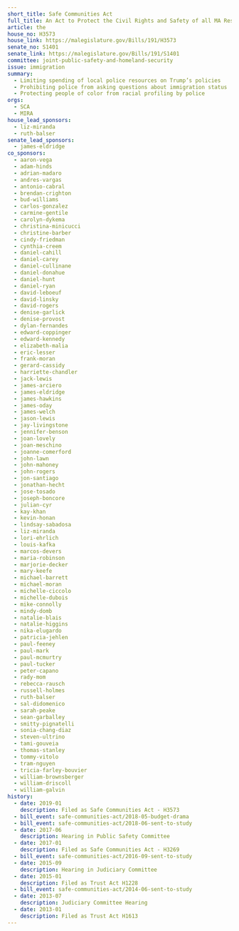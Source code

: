 ```yaml
---
short_title: Safe Communities Act
full_title: An Act to Protect the Civil Rights and Safety of all MA Residents
article: the
house_no: H3573
house_link: https://malegislature.gov/Bills/191/H3573
senate_no: S1401
senate_link: https://malegislature.gov/Bills/191/S1401
committee: joint-public-safety-and-homeland-security
issue: immigration
summary:
  - Limiting spending of local police resources on Trump’s policies
  - Prohibiting police from asking questions about immigration status
  - Protecting people of color from racial profiling by police
orgs:
  - SCA
  - MIRA
house_lead_sponsors:
  - liz-miranda
  - ruth-balser
senate_lead_sponsors:
  - james-eldridge
co_sponsors:
  - aaron-vega
  - adam-hinds
  - adrian-madaro
  - andres-vargas
  - antonio-cabral
  - brendan-crighton
  - bud-williams
  - carlos-gonzalez
  - carmine-gentile
  - carolyn-dykema
  - christina-minicucci
  - christine-barber
  - cindy-friedman
  - cynthia-creem
  - daniel-cahill
  - daniel-carey
  - daniel-cullinane
  - daniel-donahue
  - daniel-hunt
  - daniel-ryan
  - david-leboeuf
  - david-linsky
  - david-rogers
  - denise-garlick
  - denise-provost
  - dylan-fernandes
  - edward-coppinger
  - edward-kennedy
  - elizabeth-malia
  - eric-lesser
  - frank-moran
  - gerard-cassidy
  - harriette-chandler
  - jack-lewis
  - james-arciero
  - james-eldridge
  - james-hawkins
  - james-oday
  - james-welch
  - jason-lewis
  - jay-livingstone
  - jennifer-benson
  - joan-lovely
  - joan-meschino
  - joanne-comerford
  - john-lawn
  - john-mahoney
  - john-rogers
  - jon-santiago
  - jonathan-hecht
  - jose-tosado
  - joseph-boncore
  - julian-cyr
  - kay-khan
  - kevin-honan
  - lindsay-sabadosa
  - liz-miranda
  - lori-ehrlich
  - louis-kafka
  - marcos-devers
  - maria-robinson
  - marjorie-decker
  - mary-keefe
  - michael-barrett
  - michael-moran
  - michelle-ciccolo
  - michelle-dubois
  - mike-connolly
  - mindy-domb
  - natalie-blais
  - natalie-higgins
  - nika-elugardo
  - patricia-jehlen
  - paul-feeney
  - paul-mark
  - paul-mcmurtry
  - paul-tucker
  - peter-capano
  - rady-mom
  - rebecca-rausch
  - russell-holmes
  - ruth-balser
  - sal-didomenico
  - sarah-peake
  - sean-garballey
  - smitty-pignatelli
  - sonia-chang-diaz
  - steven-ultrino
  - tami-gouveia
  - thomas-stanley
  - tommy-vitolo
  - tram-nguyen
  - tricia-farley-bouvier
  - william-brownsberger
  - william-driscoll
  - william-galvin
history:
  - date: 2019-01
    description: Filed as Safe Communities Act - H3573
  - bill_event: safe-communities-act/2018-05-budget-drama
  - bill_event: safe-communities-act/2018-06-sent-to-study
  - date: 2017-06
    description: Hearing in Public Safety Committee
  - date: 2017-01
    description: Filed as Safe Communities Act - H3269
  - bill_event: safe-communities-act/2016-09-sent-to-study
  - date: 2015-09
    description: Hearing in Judiciary Committee
  - date: 2015-01
    description: Filed as Trust Act H1228
  - bill_event: safe-communities-act/2014-06-sent-to-study
  - date: 2013-07
    description: Judiciary Committee Hearing
  - date: 2013-01
    description: Filed as Trust Act H1613
---
```

